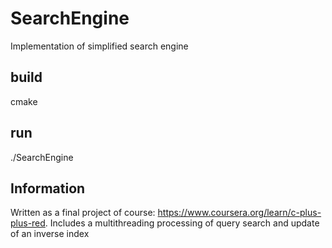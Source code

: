 # SearchEngine
Implementation of simplified search engine

## build
cmake

## run
./SearchEngine

## Information
Written as a final project of course: https://www.coursera.org/learn/c-plus-plus-red.
Includes a multithreading processing of query search and update of an inverse index 

